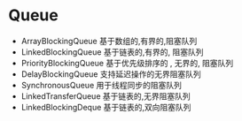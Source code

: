 # Queue

- ArrayBlockingQueue 基于数组的,有界的,阻塞队列
- LinkedBlockingQueue 基于链表的,有界的, 阻塞队列
- PriorityBlockingQueue 基于优先级排序的 , 无界的, 阻塞队列
- DelayBlockingQueue 支持延迟操作的无界阻塞队列
- SynchronousQueue 用于线程同步的阻塞队列
- LinkedTransferQueue 基于链表的,无界阻塞队列
- LinkedBlockingDeque 基于链表的,双向阻塞队列